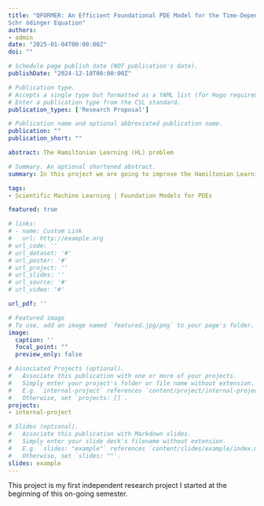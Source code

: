 ```yaml
---
title: "QFORMER: An Efficient Foundational PDE Model for the Time-Dependent
Schr ̈odinger Equation"
authors:
- admin
date: "2025-01-04T00:00:00Z"
doi: ""

# Schedule page publish date (NOT publication's date).
publishDate: "2024-12-10T00:00:00Z"

# Publication type.
# Accepts a single type but formatted as a YAML list (for Hugo requirements).
# Enter a publication type from the CSL standard.
publication_types: ['Research Proposal']

# Publication name and optional abbreviated publication name.
publication: ""
publication_short: ""

abstract: The Hamiltonian Learning (HL) problem 

# Summary. An optional shortened abstract.
summary: In this project we are going to improve the Hamiltonian Learning problem of a many-body quantum system using Neural Differential Equations and classical shadows.

tags:
- Scientific Machine Learning | Foundation Models for PDEs

featured: true

# links:
# - name: Custom Link
#   url: http://example.org
# url_code: ''
# url_dataset: '#'
# url_poster: '#'
# url_project: ''
# url_slides: ''
# url_source: '#'
# url_video: '#'

url_pdf: ''

# Featured image
# To use, add an image named `featured.jpg/png` to your page's folder. 
image:
  caption: ''
  focal_point: ""
  preview_only: false

# Associated Projects (optional).
#   Associate this publication with one or more of your projects.
#   Simply enter your project's folder or file name without extension.
#   E.g. `internal-project` references `content/project/internal-project/index.md`.
#   Otherwise, set `projects: []`.
projects:
- internal-project

# Slides (optional).
#   Associate this publication with Markdown slides.
#   Simply enter your slide deck's filename without extension.
#   E.g. `slides: "example"` references `content/slides/example/index.md`.
#   Otherwise, set `slides: ""`.
slides: example
---
```


This project is my first independent research project I started at the beginning of this on-going semester.

<!-- {{% callout note %}}
Create your slides in Markdown - click the *Slides* button to check out the example.
{{% /callout %}}

Add the publication's **full text** or **supplementary notes** here. You can use rich formatting such as including [code, math, and images](https://docs.hugoblox.com/content/writing-markdown-latex/). -->
